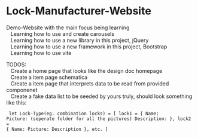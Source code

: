 # Lock-Manufacturer-Website
Demo-Website with the main focus being learning<br />
  &nbsp;&nbsp;&nbsp;Learning how to use and create carousels<br />
  &nbsp;&nbsp;&nbsp;Learning how to use a new library in this project, jQuery<br />
  &nbsp;&nbsp;&nbsp;Learning how to use a new framework in this project, Bootstrap<br />
  &nbsp;&nbsp;&nbsp;Learning how to use vite<br />












TODOS:<br />
  &nbsp;&nbsp;&nbsp;Create a home page that looks like the design doc homepage<br />
  &nbsp;&nbsp;&nbsp;Create a item page schematica<br />
  &nbsp;&nbsp;&nbsp;Create a item page that interprets data to be read from provided componenet<br />
  &nbsp;&nbsp;&nbsp;Create a fake data list to be seeded by yours truly, should look something like this:<br />
  
   <code> let Lock-Type(eg. combination locks) = [
        lock1 = { 
          Name:
          Picture: (seperate folder for all the pictures)
          Description:
        },
        lock2 = {
          Name:
          Picture:
          Description
        }, etc.
     ]</code>
 
